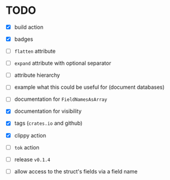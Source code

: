 # TODO

* [x] build action

* [x] badges

* [ ] `flatten` attribute

* [ ] `expand` attribute with optional separator

* [ ] attribute hierarchy

* [ ] example what this could be useful for (document databases)

* [ ] documentation for `FieldNamesAsArray`

* [x] documentation for visibility

* [x] tags (`crates.io` and github)

* [x] clippy action

* [ ] `tok` action

* [ ] release `v0.1.4`

* [ ] allow access to the struct's fields via a field name
